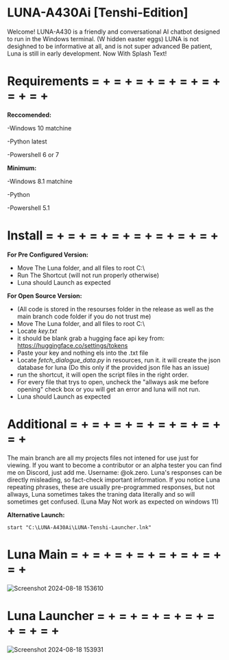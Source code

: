 # LUNA-A430Ai [Tenshi-Edition]

Welcome! LUNA-A430 is a friendly and conversational AI chatbot designed to run in the Windows terminal. (W hidden easter eggs) LUNA is not desighned to be informative at all, and is not super advanced Be patient, Luna is still in early development. Now With Splash Text!

# Requirements = + = + = + = + = + = + = + = + 

**Reccomended:**

-Windows 10 matchine 

-Python latest 

-Powershell 6 or 7

**Minimum:**

-Windows 8.1 matchine 

-Python 

-Powershell 5.1

# Install = + = + = + = + = + = + = + = + 

**For Pre Configured Version:**
- Move The Luna folder, and all files to root C:\
- Run The Shortcut (will not run properly otherwise)
- Luna should Launch as expected

**For Open Source Version:**
- (All code is stored in the resourses folder in the release as well as the main branch code folder if you do not trust me)
- Move The Luna folder, and all files to root C:\
- Locate *key.txt*
- it should be blank grab a hugging face api key from: https://huggingface.co/settings/tokens
- Paste your key and nothing els into the .txt file
- Locate *fetch_dialogue_data.py* in resources, run it. it will create the json database for luna (Do this only if the provided json file has an issue)
- run the shortcut, it will open the script files in the right order.
- For every file that trys to open, uncheck the "allways ask me before opening" check box or you will get an error and luna will not run.
- Luna should Launch as expected

# Additional = + = + = + = + = + = + = + = + 
The main branch are all my projects files not intened for use just for viewing. If you want to become a contributor or an alpha tester you can find me on Discord, just add me. Username: @ok.zero. Luna's responses can be directly misleading, so fact-check important information. If you notice Luna repeating phrases, these are usually pre-programmed responses, but not allways, Luna sometimes takes the traning data literally and so will sometimes get confused. (Luna May Not work as expected on windows 11)

**Alternative Launch:**

```start "C:\LUNA-A430Ai\LUNA-Tenshi-Launcher.lnk" ```

# Luna Main = + = + = + = + = + = + = + = + 
![Screenshot 2024-08-18 153610](https://github.com/user-attachments/assets/eb9e05fb-e345-4102-a1bc-ed978b8cfcad)



# Luna Launcher = + = + = + = + = + = + = + = + 
![Screenshot 2024-08-18 153931](https://github.com/user-attachments/assets/dcb3d47b-597c-4d18-af50-bb506935e691)
